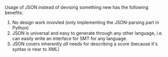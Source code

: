 Usage of JSON instead of devising something new has the following benefits:

1. No design work invovled (only implementing the JSON-parsing part in Python)
2. JSON is universal and easy to generate through any other language, i.e. can easily write an interface for SMT for any language. 
3. JSON covers inherently _all_ needs for describing a score (because it's syntax is near to XML)
